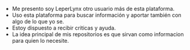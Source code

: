 - Me presento soy LeperLynx otro usuario más de esta plataforma.
- Uso esta plataforma para buscar información y aportar también con algo de lo que yo se.
- Estoy dispuesto a recibir criticas y ayuda.
- La idea principal de mis repositorios es que sirvan como informacion para quien lo necesite.

<!---
LeperLynx/LeperLynx is a ✨ special ✨ repository because its `README.md` (this file) appears on your GitHub profile.
You can click the Preview link to take a look at your changes.
--->

